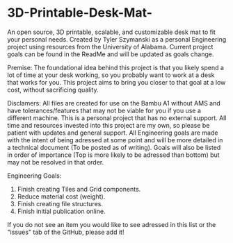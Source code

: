 # 3D-Printable-Desk-Mat-
An open source, 3D printable, scalable, and customizable desk mat to fit your personal needs. Created by Tyler Szymanski as a personal Engineering project using resources from the University of Alabama. Current project goals can be found in the ReadMe and will be updated as goals change. 

Premise:
The foundational idea behind this project is that you likely spend a lot of time at your desk working, so you probably want to work at a desk that works for you. This project aims to bring you closer to that goal at a low cost, without sacrificing quality. 

Disclamers:
All files are created for use on the Bambu A1 without AMS and have tolerances/features that may not be viable for you if you use a different machine. This is a personal project that has no external support. All time and resources invested into this project are my own, so please be patient with updates and general support. All Engineering goals are made with the intent of being adressed at some point and will be more detailed in a technical document (To be posted as of writing). Goals will also be listed in order of importance (Top is more likely to be adressed than bottom) but may not be resolved in that order. 

Engineering Goals:
1) Finish creating Tiles and Grid components.
2) Reduce material cost (weight).
3) Finish creating file structures.
4) Finish initial publication online.

If you do not see an item you would like to see adressed in this list or the "issues" tab of the GitHub, please add it!

